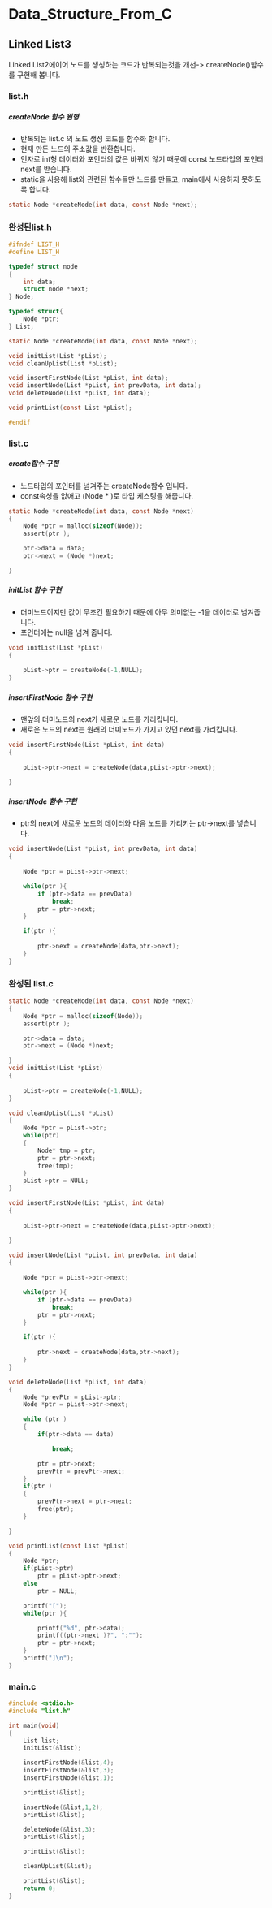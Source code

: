 # Data_Structure_From_C
## Linked List3
Linked List2에이어 노드를 생성하는 코드가 반복되는것을 개선-> createNode()함수를 구현해 봅니다. 
### list.h
##### createNode 함수 원형
 - 반복되는 list.c 의 노드 생성 코드를 함수화 합니다.
 - 현재 만든 노드의 주소값을 반환합니다.
 - 인자로 int형 데이터와 포인터의 값은 바뀌지 않기 때문에 const 노드타입의 포인터 next를 받습니다.
 - static을 사용해 list와 관련된 함수들만 노드를 만들고, main에서 사용하지 못하도록 합니다.
```c
static Node *createNode(int data, const Node *next);
```

### 완성된list.h
```c
#ifndef LIST_H
#define LIST_H

typedef struct node
{
    int data;
    struct node *next;
} Node;

typedef struct{
    Node *ptr;
} List;

static Node *createNode(int data, const Node *next);

void initList(List *pList);
void cleanUpList(List *pList);

void insertFirstNode(List *pList, int data);
void insertNode(List *pList, int prevData, int data);
void deleteNode(List *pList, int data);

void printList(const List *pList);

#endif 
```
### list.c
##### create함수 구현
  - 노드타입의 포인터를 넘겨주는 createNode함수 입니다.
  - const속성을 없애고 (Node * )로 타입 케스팅을 해줍니다. 
  
```c
static Node *createNode(int data, const Node *next)
{
    Node *ptr = malloc(sizeof(Node));
    assert(ptr );

    ptr->data = data;
    ptr->next = (Node *)next;

}
```
##### initList 함수 구현
  - 더미노드이지만 값이 무조건 필요하기 때문에 아무 의미없는 -1을 데이터로 넘겨줍니다.
  - 포인터에는 null을 넘겨 줍니다.
```c
void initList(List *pList)
{
   
    pList->ptr = createNode(-1,NULL);
}
```

##### insertFirstNode 함수 구현
  - 맨앞의 더미노드의 next가 새로운 노드를 가리킵니다.
  - 새로운 노드의 next는 원래의 더미노드가 가지고 있던 next를 가리킵니다.
```c
void insertFirstNode(List *pList, int data)
{
   
    pList->ptr->next = createNode(data,pList->ptr->next);

}
```
##### insertNode 함수 구현
  - ptr의 next에 새로운 노드의 데이터와 다음 노드를 가리키는 ptr->next를 넣습니다.
```c
void insertNode(List *pList, int prevData, int data)
{
   
    Node *ptr = pList->ptr->next;

    while(ptr ){
        if (ptr->data == prevData)
            break;
        ptr = ptr->next;
    }

    if(ptr ){
        
        ptr->next = createNode(data,ptr->next);
    }
}
```
### 완성된 list.c
```c
static Node *createNode(int data, const Node *next)
{
    Node *ptr = malloc(sizeof(Node));
    assert(ptr );

    ptr->data = data;
    ptr->next = (Node *)next;

}
void initList(List *pList)
{
   
    pList->ptr = createNode(-1,NULL);
}

void cleanUpList(List *pList)
{
    Node *ptr = pList->ptr;
    while(ptr)
    {
        Node* tmp = ptr;
        ptr = ptr->next;
        free(tmp);
    }
    pList->ptr = NULL;
}

void insertFirstNode(List *pList, int data)
{
   
    pList->ptr->next = createNode(data,pList->ptr->next);

}

void insertNode(List *pList, int prevData, int data)
{
   
    Node *ptr = pList->ptr->next;

    while(ptr ){
        if (ptr->data == prevData)
            break;
        ptr = ptr->next;
    }

    if(ptr ){
        
        ptr->next = createNode(data,ptr->next);
    }
}

void deleteNode(List *pList, int data)
{
    Node *prevPtr = pList->ptr;
    Node *ptr = pList->ptr->next;

    while (ptr )
    {
        if(ptr->data == data)

            break;

        ptr = ptr->next;
        prevPtr = prevPtr->next;
    }
    if(ptr )
    {
        prevPtr->next = ptr->next;
        free(ptr);
    }

}

void printList(const List *pList)
{
    Node *ptr;
    if(pList->ptr)
        ptr = pList->ptr->next;
    else
        ptr = NULL;

    printf("[");
    while(ptr ){

        printf("%d", ptr->data);
        printf((ptr->next )?", ":"");
        ptr = ptr->next;
    }
    printf("]\n");
} 
```
### main.c
```c
#include <stdio.h>
#include "list.h"

int main(void)
{
    List list;
    initList(&list);

    insertFirstNode(&list,4);
    insertFirstNode(&list,3);
    insertFirstNode(&list,1);

    printList(&list);

    insertNode(&list,1,2);
    printList(&list);

    deleteNode(&list,3);
    printList(&list);

    printList(&list);

    cleanUpList(&list);

    printList(&list);
    return 0;
} 
```
